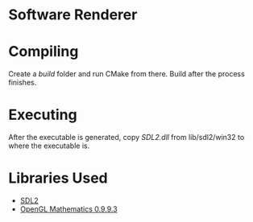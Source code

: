 # Software Renderer

# Compiling

Create a *build* folder and run CMake from there. Build after the process finishes.

# Executing

After the executable is generated, copy *SDL2.dll* from lib/sdl2/win32 to where the executable is.

# Libraries Used

- [SDL2](https://www.libsdl.org/)
- [OpenGL Mathematics 0.9.9.3](https://glm.g-truc.net/0.9.9/index.html)